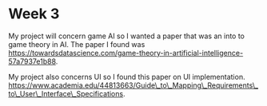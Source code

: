 # Week 3

My project will concern game AI so I wanted a paper that was an into to game theory in AI. The paper I found was https://towardsdatascience.com/game-theory-in-artificial-intelligence-57a7937e1b88.

My project also concerns UI so I found this paper on UI implementation. https://www.academia.edu/44813663/Guide\_to\_Mapping\_Requirements\_to\_User\_Interface\_Specifications.
